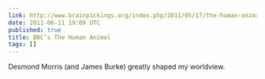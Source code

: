 ```yaml
---
link: http://www.brainpickings.org/index.php/2011/05/17/the-human-animal-bbc/
date: 2011-06-11 19:09 UTC
published: true
title: BBC’s The Human Animal
tags: []
---
```


Desmond Morris (and James Burke) greatly shaped my worldview.
